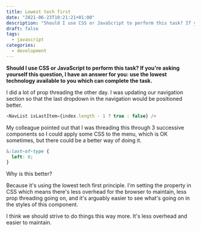 ```yaml
---
title: Lowest tech first
date: "2021-06-23T10:21:21+01:00"
description: "Should I use CSS or JavaScript to perform this task? If you're asking yourself this question, I have an answer for you: use the lowest technology available to you which can complete the task."
draft: false
tags:
  - javascript
categories:
  - development
---
```


**Should I use CSS or JavaScript to perform this task? If you're asking yourself this question, I have an answer for you: use the lowest technology available to you which can complete the task.**

I did a lot of prop threading the other day. I was updating our navigation section so that the last dropdown in the navigation would be positioned better.

```javascript
<NavList isLastItem={index.length - 1 ? true : false} />
```

My colleague pointed out that I was threading this through 3 successive components so I could apply some CSS to the menu, which is OK sometimes, but there could be a better way of doing it.

```css
&:last-of-type {
  left: 0;
}
```

Why is this better?

Because it's using the lowest tech first principle. I'm setting the property in CSS which means there's less overhead for the browser to maintain, less prop threading going on, and it's arguably easier to see what's going on in the styles of this component.

I think we should strive to do things this way more. It's less overhead and easier to maintain.
